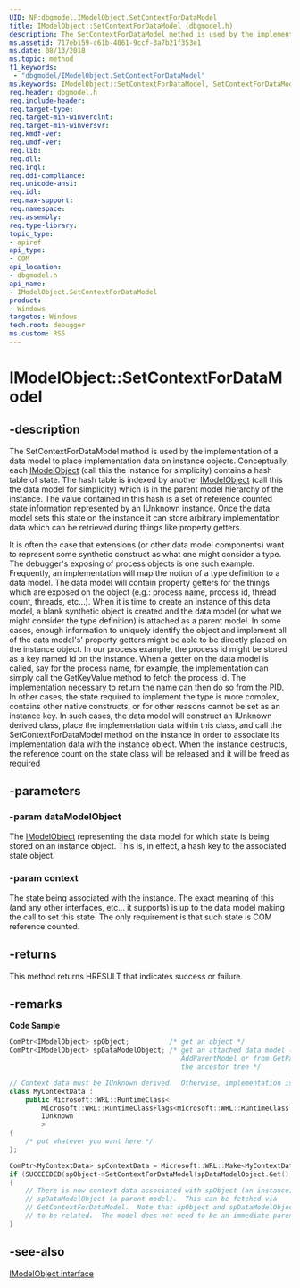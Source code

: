 ```yaml
---
UID: NF:dbgmodel.IModelObject.SetContextForDataModel
title: IModelObject::SetContextForDataModel (dbgmodel.h)
description: The SetContextForDataModel method is used by the implementation of a data model to place implementation data on instance objects.
ms.assetid: 717eb159-c61b-4061-9ccf-3a7b21f353e1
ms.date: 08/13/2018
ms.topic: method
f1_keywords:
 - "dbgmodel/IModelObject.SetContextForDataModel"
ms.keywords: IModelObject::SetContextForDataModel, SetContextForDataModel, IModelObject.SetContextForDataModel, IModelObject::SetContextForDataModel, IModelObject.SetContextForDataModel
req.header: dbgmodel.h
req.include-header:
req.target-type:
req.target-min-winverclnt:
req.target-min-winversvr:
req.kmdf-ver:
req.umdf-ver:
req.lib:
req.dll:
req.irql: 
req.ddi-compliance:
req.unicode-ansi:
req.idl:
req.max-support:
req.namespace:
req.assembly:
req.type-library: 
topic_type: 
- apiref
api_type: 
- COM
api_location: 
- dbgmodel.h
api_name: 
- IModelObject.SetContextForDataModel
product:
- Windows
targetos: Windows
tech.root: debugger
ms.custom: RS5
---
```


# IModelObject::SetContextForDataModel


## -description

The SetContextForDataModel method is used by the implementation of a data model to place implementation data on instance objects. Conceptually, each [IModelObject](nn-dbgmodel-imodelobject.md) (call this the instance for simplicity) contains a hash table of state. The hash table is indexed by another [IModelObject](nn-dbgmodel-imodelobject.md) (call this the data model for simplicity) which is in the parent model hierarchy of the instance. The value contained in this hash is a set of reference counted state information represented by an IUnknown instance. Once the data model sets this state on the instance it can store arbitrary implementation data which can be retrieved during things like property getters. 

It is often the case that extensions (or other data model components) want to represent some synthetic construct as what one might consider a type. The debugger's exposing of process objects is one such example. Frequently, an implementation will map the notion of a type definition to a data model. The data model will contain property getters for the things which are exposed on the object (e.g.: process name, process id, thread count, threads, etc...). When it is time to create an instance of this data model, a blank synthetic object is created and the data model (or what we might consider the type definition) is attached as a parent model. In some cases, enough information to uniquely identify the object and implement all of the data model's' property getters might be able to be directly placed on the instance object. In our process example, the process id might be stored as a key named Id on the instance. When a getter on the data model is called, say for the process name, for example, the implementation can simply call the GetKeyValue method to fetch the process Id. The implementation necessary to return the name can then do so from the PID. In other cases, the state required to implement the type is more complex, contains other native constructs, or for other reasons cannot be set as an instance key. In such cases, the data model will construct an IUnknown derived class, place the implementation data within this class, and call the SetContextForDataModel method on the instance in order to associate its implementation data with the instance object. When the instance destructs, the reference count on the state class will be released and it will be freed as required


## -parameters

### -param dataModelObject
The [IModelObject](nn-dbgmodel-imodelobject.md) representing the data model for which state is being stored on an instance object. This is, in effect, a hash key to the associated state object.

### -param context
The state being associated with the instance. The exact meaning of this (and any other interfaces, etc... it supports) is up to the data model making the call to set this state. The only requirement is that such state is COM reference counted.

## -returns
This method returns HRESULT that indicates success or failure.

## -remarks

**Code Sample**

```cpp
ComPtr<IModelObject> spObject;          /* get an object */
ComPtr<IModelObject> spDataModelObject; /* get an attached data model (from earlier
                                           AddParentModel or from GetParentModel) anywhere in 
                                           the ancestor tree */

// Context data must be IUnknown derived.  Otherwise, implementation is opaque to the data model.
class MyContextData :
    public Microsoft::WRL::RuntimeClass<
        Microsoft::WRL::RuntimeClassFlags<Microsoft::WRL::RuntimeClassType::ClassicCom>,
        IUnknown
        >
{
    /* put whatever you want here */
};

ComPtr<MyContextData> spContextData = Microsoft::WRL::Make<MyContextData>();
if (SUCCEEDED(spObject->SetContextForDataModel(spDataModelObject.Get(), spContextData.Get())))
{
    // There is now context data associated with spObject (an instance) for 
    // spDataModelObject (a parent model).  This can be fetched via
    // GetContextForDataModel.  Note that spObject and spDataModelObject only need t
    // to be related.  The model does not need to be an immediate parent.
}
```


## -see-also

[IModelObject interface](nn-dbgmodel-imodelobject.md)
